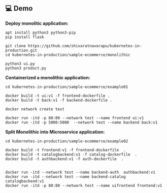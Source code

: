 ## 💻 Demo

**Deploy monolitic application:**

```
apt install python3 python3-pip
pip install flask

git clone https://github.com/shivaratnavarapu/kubernetes-in-production.git
cd kubernetes-in-production/sample-ecommerce/monolithic

python3 ui.py
python3 product.py
```
**Containerized a monolithic application:**

```
cd kubernetes-in-production/sample-ecommerce/example01

docker build -t ui:v1 -f frontend-dockerfile .
docker build -t back:v1 -f backend-dockerfile .

docker network create test

docker run -itd -p 80:80 --network test --name frontend ui:v1
docker run -itd -p 5000:5000  --network test --name backend back:v1
```

**Split Monolithic into Microservice application:**

```
cd kubernetes-in-production/sample-ecommerce/example02

docker build -t frontend:v1 -f frontend-dockerfile  .
docker build -t catalogbackend:v1 -f catalog-dockerfile  .
docker build -t authbackend:v1 -f auth-dockerfile  .


docker run -itd --network test --name backend-auth  authbackend:v1
docker run -itd --network test --name backend-catalog  catalogbackend:v1
docker run -itd -p 80:80 --network test --name uifrontend frontend:v1
```

